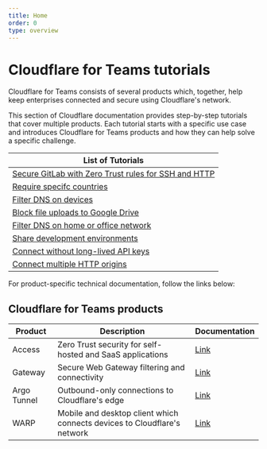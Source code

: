 ```yaml
---
title: Home
order: 0
type: overview
---
```


<ContentColumn>

# Cloudflare for Teams tutorials

Cloudflare for Teams consists of several products which, together, help keep enterprises connected and secure using Cloudflare's network.

This section of Cloudflare documentation provides step-by-step tutorials that cover multiple products. Each tutorial starts with a specific use case and introduces Cloudflare for Teams products and how they can help solve a specific challenge.

<TableWrap>

| List of Tutorials |
|---|
| [Secure GitLab with Zero Trust rules for SSH and HTTP](/gitlab)       |
| [Require specifc countries](/country-rules) |
| [Filter DNS on devices](/secure-dns-devices) |
| [Block file uploads to Google Drive](/block-uploads) |
| [Filter DNS on home or office network](/secure-dns-network) |
| [Share development environments](/share-new-site) |
| [Connect without long-lived API keys](/credentials-only) |
| [Connect multiple HTTP origins](/multi-origin) |

</TableWrap>

For product-specific technical documentation, follow the links below:

## Cloudflare for Teams products

<TableWrap>

|Product|Description|Documentation|
|---|---|---|
|Access|Zero Trust security for self-hosted and SaaS applications|[Link](https://developers.cloudflare.com/access/)|
|Gateway|Secure Web Gateway filtering and connectivity|[Link](https://developers.cloudflare.com/gateway/)|
|Argo Tunnel|Outbound-only connections to Cloudflare's edge|[Link](https://developers.cloudflare.com/argo-tunnel/)|
|WARP|Mobile and desktop client which connects devices to Cloudflare's network|[Link](https://developers.cloudflare.com/warpclient/)|

</TableWrap>

</ContentColumn>
